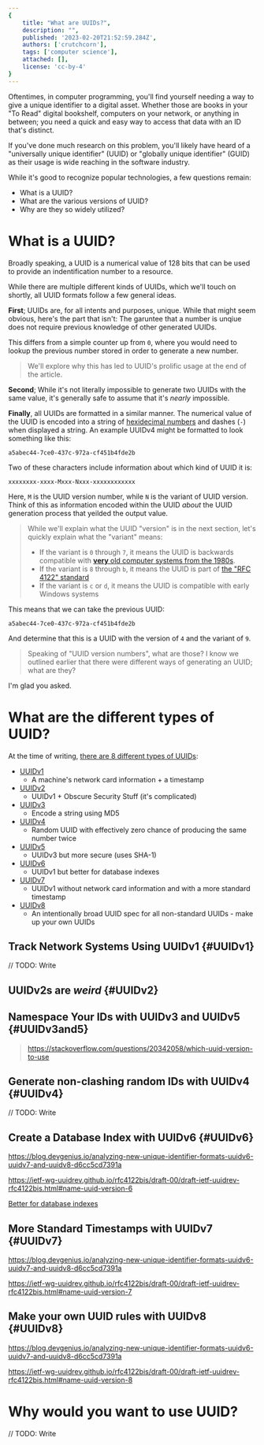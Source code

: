 ```yaml
---
{
    title: "What are UUIDs?",
    description: "",
    published: '2023-02-20T21:52:59.284Z',
    authors: ['crutchcorn'],
    tags: ['computer science'],
    attached: [],
    license: 'cc-by-4'
}
---
```


Oftentimes, in computer programming, you'll find yourself needing a way to give a unique identifier to a digital asset. Whether those are books in your "To Read" digital bookshelf, computers on your network, or anything in between; you need a quick and easy way to access that data with an ID that's distinct.

If you've done much research on this problem, you'll likely have heard of a "universally unique identifier" (UUID) or "globally unique identifier" (GUID) as their usage is wide reaching in the software industry.

While it's good to recognize popular technologies, a few questions remain:

- What is a UUID?
- What are the various versions of UUID?
- Why are they so widely utilized?

# What is a UUID?

Broadly speaking, a UUID is a numerical value of 128 bits that can be used to provide an indentification number to a resource. 

While there are multiple different kinds of UUIDs, which we'll touch on shortly, all UUID formats follow a few general ideas.

**First**; UUIDs are, for all intents and purposes, unique. While that might seem obvious, here's the part that isn't: The garuntee that a number is unqiue does not require previous knowledge of other generated UUIDs.

This differs from a simple counter up from `0`, where you would need to lookup the previous number stored in order to generate a new number. 

> We'll explore why this has led to UUID's prolific usage at the end of the article.

**Second**; While it's not literally impossible to generate two UUIDs with the same value, it's generally safe to assume that it's _nearly_ impossible.

**Finally**, all UUIDs are formatted in a similar manner. The numerical value of the UUID is encoded into a string of [hexidecimal numbers](/posts/non-decimal-numbers-in-tech) and dashes (`-`) when displayed a string. An example UUIDv4 might be formatted to look something like this:

```
a5abec44-7ce0-437c-972a-cf451b4fde2b
```

Two of these characters include information about which kind of UUID it is:

```
xxxxxxxx-xxxx-Mxxx-Nxxx-xxxxxxxxxxxx
```

Here, `M` is the UUID version number, while `N` is the variant of UUID version. Think of this as information encoded within the UUID _about_ the UUID generation process that yeilded the output value. 

> While we'll explain what the UUID "version" is in the next section, let's quickly explain what the "variant" means:
>
> - If the variant is `0` through `7`, it means the UUID is backwards compatible with [**very** old computer systems from the 1980s](https://en.wikipedia.org/wiki/Apollo_Computer).
> - If the variant is `8` through `b`, it means the UUID is part of [the "RFC 4122" standard](https://www.ietf.org/rfc/rfc4122.txt)
> - If the variant is `c` or `d`, it means the UUID is compatible with early Windows systems

This means that we can take the previous UUID:

```
a5abec44-7ce0-437c-972a-cf451b4fde2b
```

And determine that this is a UUID with the version of `4` and the variant of `9`.

> Speaking of "UUID version numbers", what are those? I know we outlined earlier that there were different ways of generating an UUID; what are they?

I'm glad you asked.

# What are the different types of UUID?

At the time of writing, [there are 8 different types of UUIDs](https://ietf-wg-uuidrev.github.io/rfc4122bis/draft-00/draft-ietf-uuidrev-rfc4122bis.html):

- [UUIDv1](#UUIDv1)
  - A machine's network card information + a timestamp
- [UUIDv2](#UUIDv2)
  - UUIDv1 + Obscure Security Stuff (it's complicated)
- [UUIDv3](#UUIDv3and5)
  - Encode a string using MD5
- [UUIDv4](#UUIDv4)
  - Random UUID with effectively zero chance of producing the same number twice
- [UUIDv5](#UUIDv3and5)
  - UUIDv3 but more secure (uses SHA-1)
- [UUIDv6](#UUIDv6)
  - UUIDv1 but better for database indexes
- [UUIDv7](#UUIDv7)
  - UUIDv1 without network card information and with a more standard timestamp
- [UUIDv8](#UUIDv8)
  - An intentionally broad UUID spec for all non-standard UUIDs - make up your own UUIDs



## Track Network Systems Using UUIDv1 {#UUIDv1}

// TODO: Write



## UUIDv2s are _weird_ {#UUIDv2}



## Namespace Your IDs with UUIDv3 and UUIDv5 {#UUIDv3and5}

> https://stackoverflow.com/questions/20342058/which-uuid-version-to-use

## Generate non-clashing random IDs with UUIDv4 {#UUIDv4}

// TODO: Write

## Create a Database Index with UUIDv6 {#UUIDv6}

https://blog.devgenius.io/analyzing-new-unique-identifier-formats-uuidv6-uuidv7-and-uuidv8-d6cc5cd7391a

https://ietf-wg-uuidrev.github.io/rfc4122bis/draft-00/draft-ietf-uuidrev-rfc4122bis.html#name-uuid-version-6

[Better for database indexes](](https://ietf-wg-uuidrev.github.io/rfc4122bis/draft-00/draft-ietf-uuidrev-rfc4122bis.html#section-6.10))

## More Standard Timestamps with UUIDv7 {#UUIDv7}

https://blog.devgenius.io/analyzing-new-unique-identifier-formats-uuidv6-uuidv7-and-uuidv8-d6cc5cd7391a

https://ietf-wg-uuidrev.github.io/rfc4122bis/draft-00/draft-ietf-uuidrev-rfc4122bis.html#name-uuid-version-7

## Make your own UUID rules with UUIDv8 {#UUIDv8}

https://blog.devgenius.io/analyzing-new-unique-identifier-formats-uuidv6-uuidv7-and-uuidv8-d6cc5cd7391a

https://ietf-wg-uuidrev.github.io/rfc4122bis/draft-00/draft-ietf-uuidrev-rfc4122bis.html#name-uuid-version-8

# Why would you want to use UUID?

// TODO: Write
